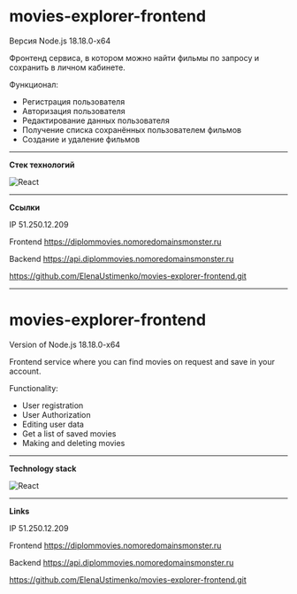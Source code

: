 
# **movies-explorer-frontend**  


Версия Node.js 18.18.0-x64

Фронтенд сервиса, в котором можно найти фильмы по запросу и сохранить в личном кабинете.

Функционал:
* Регистрация пользователя
* Авторизация пользователя
* Редактирование данных пользователя
* Получение списка сохранённых пользователем фильмов
* Создание и удаление фильмов


---
**Стек технологий**

![React](https://img.shields.io/badge/react-%2320232a.svg?style=for-the-badge&logo=react&logoColor=%2361DAFB)


---
**Ссылки**

IP 51.250.12.209

Frontend https://diplommovies.nomoredomainsmonster.ru

Backend https://api.diplommovies.nomoredomainsmonster.ru

https://github.com/ElenaUstimenko/movies-explorer-frontend.git


---



# **movies-explorer-frontend**   


Version of Node.js 18.18.0-x64

Frontend service where you can find movies on request and save in your account.

Functionality:
* User registration
* User Authorization
* Editing user data
* Get a list of saved movies
* Making and deleting movies


---
**Technology stack**

![React](https://img.shields.io/badge/react-%2320232a.svg?style=for-the-badge&logo=react&logoColor=%2361DAFB)


---
**Links**

IP 51.250.12.209

Frontend https://diplommovies.nomoredomainsmonster.ru

Backend https://api.diplommovies.nomoredomainsmonster.ru


https://github.com/ElenaUstimenko/movies-explorer-frontend.git

